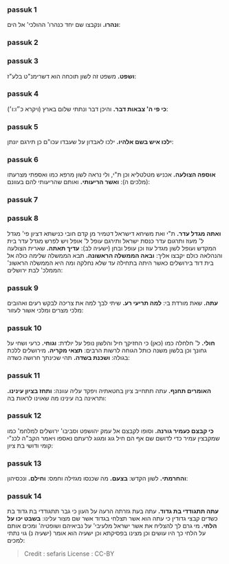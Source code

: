 
### passuk 1
<b>ונהרו.</b> ונקבצו שם יחד כנהרו' ההולכי' אל הים:

### passuk 2

### passuk 3
<b>ושפט.</b> משפט זה לשון תוכחה הוא דשרימנ"ט בלע"ז:

### passuk 4
<b>כי פי ה' צבאות דבר.</b> והיכן דבר ונתתי שלום בארץ (ויקרא כ״ו:ו׳):

### passuk 5
<b>ילכו איש בשם אלהיו.</b> ילכו לאבדון על שעבדו עכו"ם כן תירגם יונתן:

### passuk 6
<b>אוספה הצולעה.</b> אכניש מטלטליא וכן ת"י, ולי נראה לשון מרפא כמו ואספתי מצרעתו (מלכים ה): 
<b>ואשר הריעותי.</b> ואותם שהריעותי להם בעוונם:

### passuk 7

### passuk 8
<b>ואתה מגדל עדר.</b> ת"י ואת משיחא דישראל דטמיר מן קדם חובי כנישתא דציון פי' מגדל ל' מעוז ותרגום עדר כנסת ישראל ותירגם עופל ל' אופל ויש לפרש מגדל עדר בית המקדש ועופל לשון מגדל עוז וכן עופל ובחן (ישעיה לב): 
<b>עדיך תאתה.</b> שארית הצולעה והנהלאה כולם יקבצו אליך:
<b>ובאה הממשלה הראשונה.</b> תבא הממשלה שלימה כולה אל בית דוד בירושלים כאשר היתה בתחילה עד שלא נחלקה ומה היא הממשלה הראשונ' הממלכ' לבת ירושלים:

### passuk 9
<b>עתה.</b> שאת מורדת בי:
<b>למה תריעי רע.</b> שיתי לבך למה את צריכה לבקש רעים ואהובים מלכי מצרים ומלכי אשור לעזור:

### passuk 10
<b>חולי.</b> ל' חלחלה כמו (כאן) כי החזיקך חיל והלשון נופל על יולדת:
<b>וגוחי.</b> כרעי ושחי על גחונך וכן בלשון משנה כותל הגוחה לרשות הרבים:
<b>תצאי מקריה.</b> מירושלים ללכת בגולה:
<b>ושכנת בשדה.</b> תהי שכינתך חרושה כשדה:

### passuk 11
<b>האומרים תחנף.</b> עתה תתחייב ציון בחטאתיה ויפקד עליה עוונה:
<b>ותחז בציון עינינו.</b> ותראינה בה עינינו מה שאוינו לראות בה:

### passuk 12
<b>כי קבצם כעמיר גורנה.</b> וסופו לקבצם אל עמק יהושפט וסביבו' ירושלים למלחמ' כמו שמקבצין עמיר כדי לדושם שם אף הם חיל גוג ומגוג לרעתם נאספו ויאמר הקב"ה לכנ"י קומי ודושי בת ציון:

### passuk 13
<b>והחרמתי.</b> לשון הקדש:
<b>בצעם.</b> מה שכנסו מגזילה וחמס:
<b>וחילם.</b> ונכסיהון:

### passuk 14
<b>עתה תתגודדי בת גדוד.</b> עתה בעת גזרתה הרעה על העון כי גבר תתגודדי בת גדוד בת כשדים קבצי גדודין כי עתה הוא אשר תצלחי בגדוד אשר שם מצור עלינו:
<b>בשבט יכו על הלחי.</b> מי גרם לך להצליח את אשר ישראל מלעיבי' על נביאיהם ושופטיה' ומכים אותם על הלחי כך היו עושים וכן מצינו בפסיקתא וכן ישעיה הוא אומר (ישעיה נ) גוי נתתי למכים:

>Credit : sefaris
>License : CC-BY